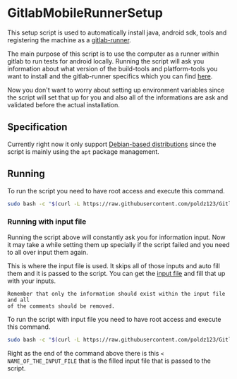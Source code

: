 # GitlabMobileRunnerSetup

This setup script is used to automatically install java, android sdk, tools and registering the machine as a [gitlab-runner](https://docs.gitlab.com/runner/).

The main purpose of this script is to use the computer as a runner within gitlab to run tests for android locally. Running the script
will ask you information about what version of the build-tools and platform-tools you want to install and the gitlab-runner specifics
which you can find [here](https://docs.gitlab.com/runner/register/).

Now you don't want to worry about setting up environment variables since the script will set that up for you and also 
all of the informations are ask and validated before the actual installation.

## Specification

Currently right now it only support [Debian-based distributions](https://en.wikipedia.org/wiki/Category:Debian-based_distributions) since the script is mainly using the `apt` package management.

## Running

To run the script you need to have root access and execute this command.
```bash
sudo bash -c "$(curl -L https://raw.githubusercontent.com/poldz123/GitlabMobileRunnerSetup/master/install-deb.sh)"
```

### Running with input file

Running the script above will constantly ask you for information input. Now it may take a while setting them up specially
if the script failed and you need to all over input them again.

This is where the input file is used. It skips all of those inputs and auto fill them and it is passed to the script.
You can get the [input file](https://github.com/poldz123/GitlabMobileRunnerSetup/blob/master/mobile-runner-input) and fill that up with your inputs.

```
Remember that only the information should exist within the input file and all
of the comments should be removed.
```

To run the script with input file you need to have root access and execute this command.
```bash
sudo bash -c "$(curl -L https://raw.githubusercontent.com/poldz123/GitlabMobileRunnerSetup/master/install-deb.sh)" < NAME_OF_THE_INPUT_FILE
```

Right as the end of the command above there is this `< NAME_OF_THE_INPUT_FILE` that is the filled input file that is passed to the script.
